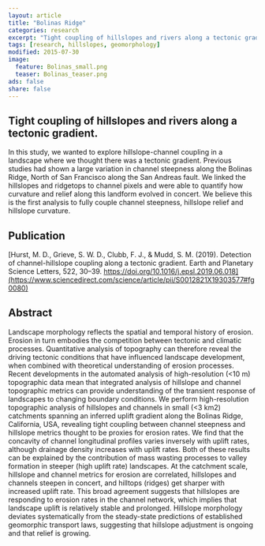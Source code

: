 ```yaml
---
layout: article
title: "Bolinas Ridge"
categories: research
excerpt: "Tight coupling of hillslopes and rivers along a tectonic gradient."
tags: [research, hillslopes, geomorphology]
modified: 2015-07-30
image:
  feature: Bolinas_small.png
  teaser: Bolinas_teaser.png
ads: false
share: false
---
```



## Tight coupling of hillslopes and rivers along a tectonic gradient. 

  In this study, we wanted to explore hillslope-channel coupling in a landscape where we thought there was a tectonic gradient. Previous studies had shown a large variation in channel steepness along the Bolinas Ridge, North of San Francisco along the San Andreas fault. We linked the hillslopes and ridgetops to channel pixels and were able to quantify how curvature and relief along this landform evolved in concert. We believe this is the first analysis to fully couple channel steepness, hillslope relief and hillslope curvature. 
  
## Publication

  [Hurst, M. D., Grieve, S. W. D., Clubb, F. J., & Mudd, S. M. (2019). Detection of channel-hillslope coupling along a tectonic gradient. Earth and Planetary Science Letters, 522, 30–39. https://doi.org/10.1016/j.epsl.2019.06.018](https://www.sciencedirect.com/science/article/pii/S0012821X19303577#fg0080)

## Abstract

  Landscape morphology reflects the spatial and temporal history of erosion. Erosion in turn embodies the competition between tectonic and climatic processes. Quantitative analysis of topography can therefore reveal the driving tectonic conditions that have influenced landscape development, when combined with theoretical understanding of erosion processes. Recent developments in the automated analysis of high-resolution (<10 m) topographic data mean that integrated analysis of hillslope and channel topographic metrics can provide understanding of the transient response of landscapes to changing boundary conditions. We perform high-resolution topographic analysis of hillslopes and channels in small (<3 km2) catchments spanning an inferred uplift gradient along the Bolinas Ridge, California, USA, revealing tight coupling between channel steepness and hillslope metrics thought to be proxies for erosion rates. We find that the concavity of channel longitudinal profiles varies inversely with uplift rates, although drainage density increases with uplift rates. Both of these results can be explained by the contribution of mass wasting processes to valley formation in steeper (high uplift rate) landscapes. At the catchment scale, hillslope and channel metrics for erosion are correlated, hillslopes and channels steepen in concert, and hilltops (ridges) get sharper with increased uplift rate. This broad agreement suggests that hillslopes are responding to erosion rates in the channel network, which implies that landscape uplift is relatively stable and prolonged. Hillslope morphology deviates systematically from the steady-state predictions of established geomorphic transport laws, suggesting that hillslope adjustment is ongoing and that relief is growing.